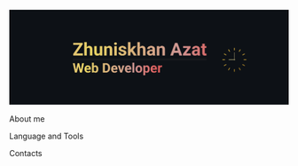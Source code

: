 ![Header](https://github.com/zhuniskhan/zhuniskhan/blob/main/assets/header.png)

About me

Language and Tools

Contacts
